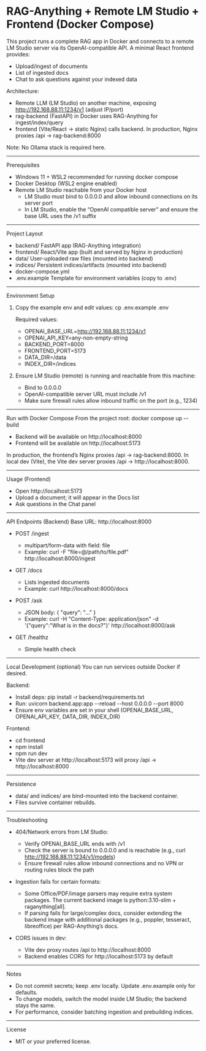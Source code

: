 # RAG-Anything + Remote LM Studio + Frontend (Docker Compose)

This project runs a complete RAG app in Docker and connects to a remote LM Studio server via its OpenAI-compatible API. A minimal React frontend provides:
- Upload/ingest of documents
- List of ingested docs
- Chat to ask questions against your indexed data

Architecture:
- Remote LLM (LM Studio) on another machine, exposing http://192.168.88.11:1234/v1 (adjust IP/port)
- rag-backend (FastAPI) in Docker uses RAG-Anything for ingest/index/query
- frontend (Vite/React -> static Nginx) calls backend. In production, Nginx proxies /api → rag-backend:8000

Note: No Ollama stack is required here.

--------------------------------------------------------------------------------

Prerequisites
- Windows 11 + WSL2 recommended for running docker compose
- Docker Desktop (WSL2 engine enabled)
- Remote LM Studio reachable from your Docker host
  - LM Studio must bind to 0.0.0.0 and allow inbound connections on its server port
  - In LM Studio, enable the “OpenAI compatible server” and ensure the base URL uses the /v1 suffix

--------------------------------------------------------------------------------

Project Layout
- backend/        FastAPI app (RAG-Anything integration)
- frontend/       React/Vite app (built and served by Nginx in production)
- data/           User-uploaded raw files (mounted into backend)
- indices/        Persistent indices/artifacts (mounted into backend)
- docker-compose.yml
- .env.example    Template for environment variables (copy to .env)

--------------------------------------------------------------------------------

Environment Setup
1) Copy the example env and edit values:
   cp .env.example .env

   Required values:
   - OPENAI_BASE_URL=http://192.168.88.11:1234/v1
   - OPENAI_API_KEY=any-non-empty-string
   - BACKEND_PORT=8000
   - FRONTEND_PORT=5173
   - DATA_DIR=/data
   - INDEX_DIR=/indices

2) Ensure LM Studio (remote) is running and reachable from this machine:
   - Bind to 0.0.0.0
   - OpenAI-compatible server URL must include /v1
   - Make sure firewall rules allow inbound traffic on the port (e.g., 1234)

--------------------------------------------------------------------------------

Run with Docker Compose
From the project root:
   docker compose up --build

- Backend will be available on http://localhost:8000
- Frontend will be available on http://localhost:5173

In production, the frontend’s Nginx proxies /api → rag-backend:8000. In local dev (Vite), the Vite dev server proxies /api → http://localhost:8000.

--------------------------------------------------------------------------------

Usage (Frontend)
- Open http://localhost:5173
- Upload a document; it will appear in the Docs list
- Ask questions in the Chat panel

--------------------------------------------------------------------------------

API Endpoints (Backend)
Base URL: http://localhost:8000

- POST /ingest
  - multipart/form-data with field: file
  - Example:
    curl -F "file=@/path/to/file.pdf" http://localhost:8000/ingest

- GET /docs
  - Lists ingested documents
  - Example:
    curl http://localhost:8000/docs

- POST /ask
  - JSON body: { "query": "..." }
  - Example:
    curl -H "Content-Type: application/json" -d '{"query":"What is in the docs?"}' http://localhost:8000/ask

- GET /healthz
  - Simple health check

--------------------------------------------------------------------------------

Local Development (optional)
You can run services outside Docker if desired.

Backend:
- Install deps: pip install -r backend/requirements.txt
- Run: uvicorn backend.app:app --reload --host 0.0.0.0 --port 8000
- Ensure env variables are set in your shell (OPENAI_BASE_URL, OPENAI_API_KEY, DATA_DIR, INDEX_DIR)

Frontend:
- cd frontend
- npm install
- npm run dev
- Vite dev server at http://localhost:5173 will proxy /api → http://localhost:8000

--------------------------------------------------------------------------------

Persistence
- data/ and indices/ are bind-mounted into the backend container.
- Files survive container rebuilds.

--------------------------------------------------------------------------------

Troubleshooting
- 404/Network errors from LM Studio:
  - Verify OPENAI_BASE_URL ends with /v1
  - Check the server is bound to 0.0.0.0 and is reachable (e.g., curl http://192.168.88.11:1234/v1/models)
  - Ensure firewall rules allow inbound connections and no VPN or routing rules block the path

- Ingestion fails for certain formats:
  - Some Office/PDF/image parsers may require extra system packages. The current backend image is python:3.10-slim + raganything[all].
  - If parsing fails for large/complex docs, consider extending the backend image with additional packages (e.g., poppler, tesseract, libreoffice) per RAG-Anything’s docs.

- CORS issues in dev:
  - Vite dev proxy routes /api to http://localhost:8000
  - Backend enables CORS for http://localhost:5173 by default

--------------------------------------------------------------------------------

Notes
- Do not commit secrets; keep .env locally. Update .env.example only for defaults.
- To change models, switch the model inside LM Studio; the backend stays the same.
- For performance, consider batching ingestion and prebuilding indices.

--------------------------------------------------------------------------------

License
- MIT or your preferred license.
